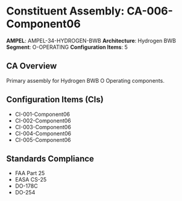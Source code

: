 # Constituent Assembly: CA-006-Component06

**AMPEL**: AMPEL-34-HYDROGEN-BWB
**Architecture**: Hydrogen BWB
**Segment**: O-OPERATING
**Configuration Items**: 5

## CA Overview
Primary assembly for Hydrogen BWB O Operating components.

## Configuration Items (CIs)
- CI-001-Component06
- CI-002-Component06
- CI-003-Component06
- CI-004-Component06
- CI-005-Component06

## Standards Compliance
- FAA Part 25
- EASA CS-25
- DO-178C
- DO-254
